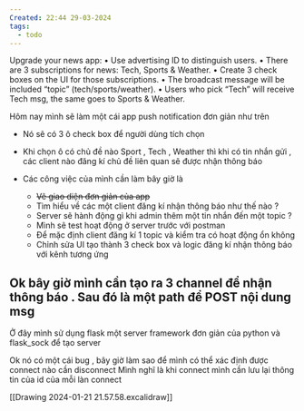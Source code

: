 ```yaml
---
Created: 22:44 29-03-2024
tags:
  - todo
---
```


Upgrade your news app: 
	• Use advertising ID to distinguish users. 
	• There are 3 subscriptions for news: Tech, Sports & Weather. 
	• Create 3 check boxes on the UI for those subscriptions. 
	• The broadcast message will be included “topic” (tech/sports/weather).
	• Users who pick “Tech” will receive Tech msg, the same goes to Sports & Weather.


Hôm nay mình sẽ làm một cái app push notification đơn giản như trên 
- Nó sẽ có 3 ô check box để người dùng tích chọn 
- Khi chọn ô có chủ đề nào Sport , Tech , Weather thì khi có tin nhắn gửi , các client nào đăng kí chủ đề liên quan sẽ được nhận thông báo 



- Các công việc của mình cần làm bây giờ là 
	- ~~Vẽ giao diện đơn giản của app~~
	- Tìm hiểu về các một client đăng kí nhận thông báo như thế nào ?
	- Server sẽ hành động gì khi admin thêm một tin nhắn đến một topic ?
	- Mình sẽ test hoạt động ở server trước với postman
	- Để mặc định client đăng kí 1 topic và kiểm tra có hoạt động ổn không
	- Chỉnh sửa UI tạo thành 3 check box và logic đăng kí nhận thông báo với kênh tương ứng 



## Ok bây giờ mình cần tạo ra 3 channel để nhận thông báo . Sau đó là một path để POST nội dung msg 

Ở đây mình sử dụng flask một server framework đơn giản của python và flask_sock để tạo server


Ok nó có một cái bug , bây giờ làm sao để mình có thể xác định được connect nào cần disconnect
Mình nghĩ là khi connect mình cần lưu lại thông tin của id của mỗi làn connect

[[Drawing 2024-01-21 21.57.58.excalidraw]]